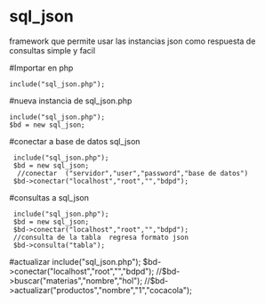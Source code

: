 # sql_json
framework que permite usar las instancias json como respuesta de consultas simple y facil 

#Importar en php

    include("sql_json.php");
    
  


#nueva instancia de sql_json.php



    include("sql_json.php");
    $bd = new sql_json;

  


#conectar a base de datos sql_json


     include("sql_json.php");
     $bd = new sql_json;
      //conectar  ("servidor","user","password","base de datos")
     $bd->conectar("localhost","root","","bdpd");


#consultas a sql_json


     include("sql_json.php");
     $bd = new sql_json;
     $bd->conectar("localhost","root","","bdpd");
     //consulta de la tabla  regresa formato json
     $bd->consulta("tabla");

#actualizar
    include("sql_json.php");
     $bd->conectar("localhost","root","","bdpd");
    //$bd->buscar("materias","nombre","hol");
    //$bd->actualizar("productos","nombre","1","cocacola");
